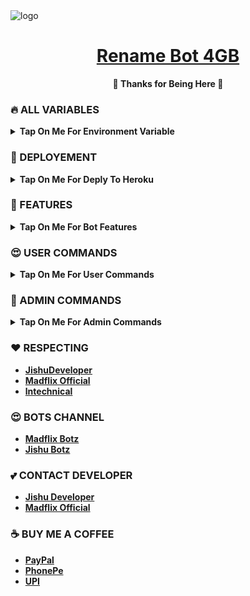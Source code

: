 <img src="https://graph.org/file/ad48ac09b1e6f30d2dae4.jpg" alt="logo" target="/blank">

<h1 align="center">
 <b><a href="https://t.me/filerenamexprobot" target="/blank">Rename Bot 4GB</a></>
</h1>

<p align="center">🩷 Thanks for Being Here 🩷</p>





### 🔥 ALL VARIABLES

<b><details><summary>Tap On Me For Environment Variable</summary>

* `API_ID` - Get API ID From <a href="https://my.telegram.org" target="/blank">Telegram Auth</a> 
* `API_HASH` - Get API HASH From <a href="https://my.telegram.org" target="/blank">Telegram Auth</a>
* `BOT_TOKEN` - Get BOT TOKEN From <a href="https://t.me/BotFather" target="/blank">Bot Father</a>
* `ADMIN` - Add Your User ID, If Multiple Is Use Space To Split
* `LOG_CHANNEL` - Bot Logs Channel To Sending User Data & 4GB Premium Client To Use, Id Must Startswith -100 & Make Sure Bot Is Admin In This Channel
* `DATABASE_URL` - Mongo Database URL From <a href="https://cloud.mongodb.com" target="/blank">Mongo DB</a>
* `DATABASE_NAME`  - Your Mongo Database Name From Mongo DB (Optional)
* `FORCE_SUBS` - Your Force Subscribe Channel Username Without @ (Optional)
* `START_PIC` - Your Bot Start Command Pic (Optional)
* `STRING_SESSION` - Premium 4GB Client Pyrogram v2 String Session, You Can Get It From <a href="https://t.me/StringGenXRobot" target="/blank">String Gen Bot</a> (Optional)
</b>
</details>



### 📶 DEPLOYEMENT

<b><details><summary>Tap On Me For Deply To Heroku</summary>

 - Deploy To Heroku
<p>
<a href="https://heroku.com/deploy?template=https://github.com/JishuDeveloper/Rename-Bot-4GB"> <img src="https://www.herokucdn.com/deploy/button.svg" alt="Deploy"> </a>
</p>
</b>
</details>



### 🥰 FEATURES

<b><details><summary>Tap On Me For Bot Features</summary>

 - Renames Very Fast.
 - Support 4GB Rename With Upgrade Plan.
 - Permanent Thumbnail Support.
 - Supports Broadcasts.
 - Set Custom Caption.
 - Has A Custom Start-Up Pic.
 - Force Subscribe Available.
 - Supports Unlimited Renaming At A Time.
 - Deploy To Koyeb + Heroku + Railway.
 - Developer Service 24x7. 🔥
</b>
</details>



### 😍 USER COMMANDS

<b><details><summary>Tap On Me For User Commands</summary>

```
start - Check If The Bot Is Running.
viewthumb - To View Current Thumbnail.
delthumb - To Delete Current Thumbnail.
set_caption - To Set A Custom Caption.
see_caption - To See Your Custom Caption.
del_caption - To Delete Custom Caption.
ping - To Check Bot Ping.
myplan - To View User Current Plan.
donate - To Support Developer.
upgrade - To View All Plans With Price List.
```
</b>
</details>



### 🔐 ADMIN COMMANDS

<b><details><summary>Tap On Me For Admin Commands</summary>

```
users - Use This Command To See Total Users [Admins Only].
allids - Use This Command To See All Users IDs List [Admins Only].
broadcast - Message Broadcast Command [Admins Only].
warn - Use This Command To Send A Message To A User [Admins Only].
ceasepower - To Cease (Downgrade) Renaming Capacity [Admins Only].
resetpower - To Reset Renaming Capacity (To Default 2GB) [Admins Only].
addpremium - To Upgrade User Plan [Admins Only].
restart - Use This Command To Cancel All Process And Restart The Bot [Admins Only].
```
</b>
</details>



### ❤️ RESPECTING
- [JishuDeveloper](https://github.com/JishuDeveloper)
- [Madflix Official](https://github.com/jishusinha) 
- [lntechnical](https://github.com/lntechnical2)

### 😍 BOTS CHANNEL
- [Madflix Botz](https://t.me/Madflix_Bots)
- [Jishu Botz](https://t.me/JishuBotz)

### 💕 CONTACT DEVELOPER
- [Jishu Developer](https://t.me/JishuDeveloper)
- [Madflix Official](https://t.me/MadflixOfficials)

### ☕ BUY ME A COFFEE
- [PayPal](https://paypal.me/jishudeveloper/2.50USD)
- [PhonePe](https://graph.org/file/6822df5af3a2e80637172.jpg)
- [UPI](https://graph.org/file/b831109be4acff5c966d2.jpg)
